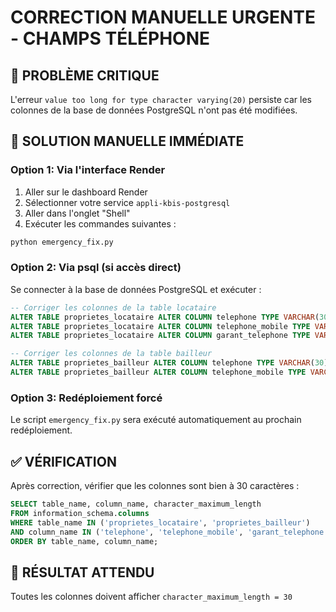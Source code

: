 # CORRECTION MANUELLE URGENTE - CHAMPS TÉLÉPHONE

## 🚨 PROBLÈME CRITIQUE
L'erreur `value too long for type character varying(20)` persiste car les colonnes de la base de données PostgreSQL n'ont pas été modifiées.

## 🔧 SOLUTION MANUELLE IMMÉDIATE

### Option 1: Via l'interface Render
1. Aller sur le dashboard Render
2. Sélectionner votre service `appli-kbis-postgresql`
3. Aller dans l'onglet "Shell"
4. Exécuter les commandes suivantes :

```bash
python emergency_fix.py
```

### Option 2: Via psql (si accès direct)
Se connecter à la base de données PostgreSQL et exécuter :

```sql
-- Corriger les colonnes de la table locataire
ALTER TABLE proprietes_locataire ALTER COLUMN telephone TYPE VARCHAR(30);
ALTER TABLE proprietes_locataire ALTER COLUMN telephone_mobile TYPE VARCHAR(30);
ALTER TABLE proprietes_locataire ALTER COLUMN garant_telephone TYPE VARCHAR(30);

-- Corriger les colonnes de la table bailleur
ALTER TABLE proprietes_bailleur ALTER COLUMN telephone TYPE VARCHAR(30);
ALTER TABLE proprietes_bailleur ALTER COLUMN telephone_mobile TYPE VARCHAR(30);
```

### Option 3: Redéploiement forcé
Le script `emergency_fix.py` sera exécuté automatiquement au prochain redéploiement.

## ✅ VÉRIFICATION
Après correction, vérifier que les colonnes sont bien à 30 caractères :

```sql
SELECT table_name, column_name, character_maximum_length 
FROM information_schema.columns 
WHERE table_name IN ('proprietes_locataire', 'proprietes_bailleur')
AND column_name IN ('telephone', 'telephone_mobile', 'garant_telephone')
ORDER BY table_name, column_name;
```

## 🎯 RÉSULTAT ATTENDU
Toutes les colonnes doivent afficher `character_maximum_length = 30`

